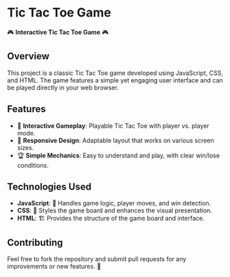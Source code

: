 # Tic Tac Toe Game

🎮 **Interactive Tic Tac Toe Game** 🎮

## Overview
This project is a classic Tic Tac Toe game developed using JavaScript, CSS, and HTML. The game features a simple yet engaging user interface and can be played directly in your web browser.

## Features
- 🧩 **Interactive Gameplay**: Playable Tic Tac Toe with player vs. player mode.
- 📱 **Responsive Design**: Adaptable layout that works on various screen sizes.
- 🏆 **Simple Mechanics**: Easy to understand and play, with clear win/lose conditions.

## Technologies Used
- **JavaScript**: 🧠 Handles game logic, player moves, and win detection.
- **CSS**: 🎨  Styles the game board and enhances the visual presentation.
- **HTML**: 🏗️ Provides the structure of the game board and interface.


## Contributing
Feel free to fork the repository and submit pull requests for any improvements or new features. 🚀


